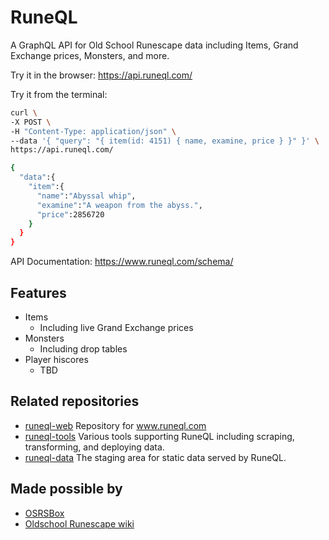 # RuneQL

A GraphQL API for Old School Runescape data including Items, Grand Exchange prices, Monsters, and more.

Try it in the browser: https://api.runeql.com/

Try it from the terminal:

```sh
curl \
-X POST \
-H "Content-Type: application/json" \
--data '{ "query": "{ item(id: 4151) { name, examine, price } }" }' \
https://api.runeql.com/
```

```sh
{
  "data":{
    "item":{
      "name":"Abyssal whip",
      "examine":"A weapon from the abyss.",
      "price":2856720
    }
  }
}
```

API Documentation: https://www.runeql.com/schema/

## Features

- Items
  - Including live Grand Exchange prices
- Monsters
  - Including drop tables
- Player hiscores
  - TBD

## Related repositories

- [runeql-web](https://github.com/schmidlidev/runeql-web) Repository for www.runeql.com
- [runeql-tools](https://github.com/schmidlidev/runeql-tools) Various tools supporting RuneQL including scraping, transforming, and deploying data.
- [runeql-data](https://github.com/schmidlidev/runeql-data) The staging area for static data served by RuneQL.

## Made possible by

- [OSRSBox](https://github.com/osrsbox/osrsbox-db)
- [Oldschool Runescape wiki](https://oldschool.runescape.wiki/)
